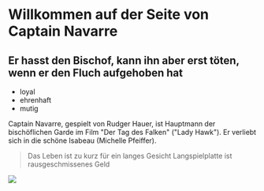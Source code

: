 # Willkommen auf der Seite von Captain Navarre

## Er hasst den Bischof, kann ihn aber erst töten, wenn er den Fluch aufgehoben hat

* loyal
* ehrenhaft
* mutig

Captain Navarre, gespielt von Rudger Hauer, ist Hauptmann der bischöflichen Garde im Film "Der Tag des Falken" ("Lady Hawk").
Er verliebt sich in die schöne Isabeau (Michelle Pfeiffer).

> Das Leben ist zu kurz für ein langes Gesicht
> Langspielplatte ist rausgeschmissenes Geld

<img src="https://img7.bdbphotos.com/images/huge/w/b/wbouynb3u2yaua2.jpg?skj2io4l" />

